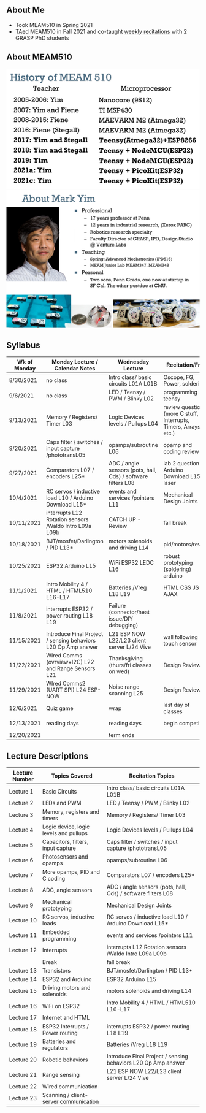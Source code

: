 ## About Me

- Took MEAM510 in Spring 2021
- TAed MEAM510 in Fall 2021 and co-taught [weekly recitations](https://github.com/sheilsarda/MEAM510_Labs/tree/master/Recitations) with 2 GRASP PhD students

## About MEAM510

![](imgs/History_of_MEAM510.png?raw=true)
![](imgs/About_Mark_Yim.png?raw=true)

## Syllabus

|Wk of Monday   |Monday Lecture / Calendar Notes|Wednesday Lecture                                                                                                   |Recitation/Fri 3                                                                           |Lab going out|
|---------------|-------------------------------|--------------------------------------------------------------------------------------------------------------------|-------------------------------------------------------------------------------------------|-------------|
|8/30/2021      |no class                       |Intro class/ basic circuits L01A L01B                                                                               |Oscope, FG, Power, soldering                                                               |equipment    |
|9/6/2021       |no class                       |LED / Teensy / PWM / Blinky L02                                                                                     |programming teensy                                                                         |LED          |
|9/13/2021      |Memory / Registers/ Timer L03  |Logic Devices levels / Pullups L04                                                                                  |review questions (more C stuff, Interrupts, Timers, Arrays, etc.)                          |LED          |
|9/20/2021      |Caps filter / switches / input capture /phototransL05|opamps/subroutine L06                                                                                               |opamp and coding review                                                                    |Beacon       |
|9/27/2021      |Comparators L07 / encoders L25* |ADC / angle sensors (pots, hall, Cds) / software filters L08                                                        |lab 2 questions. Arduino Download L15* laser                                               |Beacon       |
|10/4/2021      |RC servos / inductive load L10 / Arduino Download L15*|events and services /pointers L11                                                                                   |Mechanical Design Joints                                                                   |             |
|10/11/2021     |interrupts L12 Rotation sensors /Waldo Intro L09a L09b|CATCH UP - Review                                                                                                   |fall break                                                                                 |Waldo in     |
|10/18/2021     |BJT/mosfet/Darlington / PID L13*|motors solenoids and driving L14                                                                                    |pid/motors/review                                                                          |Waldo out    |
|10/25/2021     |ESP32 Arduino L15              |WiFi ESP32 LEDC L16                                                                                                 |robust prototyping (soldering) arduino                                                     |             |
|11/1/2021      |Intro Mobility 4 / HTML / HTML510 L16-L17|Batteries /Vreg L18 L19                                                                                             |HTML CSS JS AJAX                                                                           |Car          |
|11/8/2021      |interrupts ESP32 / power routing L18 L19|Failure (connector/heat issue/DIY debugging)                                                                        |                                                                                           |Car          |
|11/15/2021     |Introduce Final Project / sensing behaviors L20 Op Amp answer|L21 ESP NOW L22/L23 client server L/24 Vive                                                                         |wall following touch sensor                                                                |Final Project|
|11/22/2021     |WIred Comms (ovrview+I2C) L22 and Range Sensors L21|Thanksgiving (thurs/fri classes on wed)                                                                             |Design Review                                                                              |Final Project|
|11/29/2021     |WIred Comms2 (UART SPI) L24 ESP-NOW|Noise range scanning L25                                                                                            |Design Review                                                                              |Final Project|
|12/6/2021      |Quiz game                      |wrap                                                                                                                |last day of classes                                                                        |Final Project|
|12/13/2021     |reading days                   |reading days                                                                                                        |begin competition                                                                          |Final Project|
|12/20/2021     |                               |term ends                                                                                                           |                                                                                           |             |

## Lecture Descriptions

|Lecture Number |Topics Covered           |Recitation Topics                                                                                                   |
|---------------|-------------------------|--------------------------------------------------------------------------------------------------------------------|
|Lecture 1      |Basic Circuits           |Intro class/ basic circuits L01A L01B                                                                               |
|Lecture 2      |LEDs and PWM             |LED / Teensy / PWM / Blinky L02                                                                                     |
|Lecture 3      |Memory, registers and timers|Memory / Registers/ Timer L03                                                                                       |
|Lecture 4      |Logic device, logic levels and pullups|Logic Devices levels / Pullups L04                                                                                  |
|Lecture 5      |Capacitors, filters, input capture|Caps filter / switches / input capture /phototransL05                                                               |
|Lecture 6      |Photosensors and opamps  |opamps/subroutine L06                                                                                               |
|Lecture 7      |More opamps, PID and C coding|Comparators L07 / encoders L25*                                                                                     |
|Lecture 8      |ADC, angle sensors       |ADC / angle sensors (pots, hall, Cds) / software filters L08                                                        |
|Lecture 9      |Mechanical prototyping   |Mechanical Design Joints                                                                                            |
|Lecture 10     |RC servos, inductive loads|RC servos / inductive load L10 / Arduino Download L15*                                                              |
|Lecture 11     |Embedded programming     |events and services /pointers L11                                                                                   |
|Lecture 12     |Interrupts               |interrupts L12 Rotation sensors /Waldo Intro L09a L09b                                                              |
|               |Break                    |fall break                                                                                                          |
|Lecture 13     |Transistors              |BJT/mosfet/Darlington / PID L13*                                                                                    |
|Lecture 14     |ESP32 and Arduino        |ESP32 Arduino L15                                                                                                   |
|Lecture 15     |Driving motors and solenoids|motors solenoids and driving L14                                                                                    |
|Lecture 16     |WiFi on ESP32            |Intro Mobility 4 / HTML / HTML510 L16-L17                                                                           |
|Lecture 17     |Internet and HTML        |                                                                                                                    |
|Lecture 18     |ESP32 Interrupts / Power routing|interrupts ESP32 / power routing L18 L19                                                                            |
|Lecture 19     |Batteries and regulators |Batteries /Vreg L18 L19                                                                                             |
|Lecture 20     |Robotic behaviors        |Introduce Final Project / sensing behaviors L20 Op Amp answer                                                       |
|Lecture 21     |Range sensing            |L21 ESP NOW L22/L23 client server L/24 Vive                                                                         |
|Lecture 22     |Wired communication      |                                                                                                                    |
|Lecture 23     |Scanning / client-server communication|                                                                                                                    |
